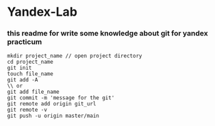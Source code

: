 # Yandex-Lab


### this readme for write some knowledge about git for yandex practicum


```
mkdir project_name // open project directory
cd project_name
git init 
touch file_name
git add -A
\\ or
git add file_name
git commit -m 'message for the git'
git remote add origin git_url
git remote -v
git push -u origin master/main
```

